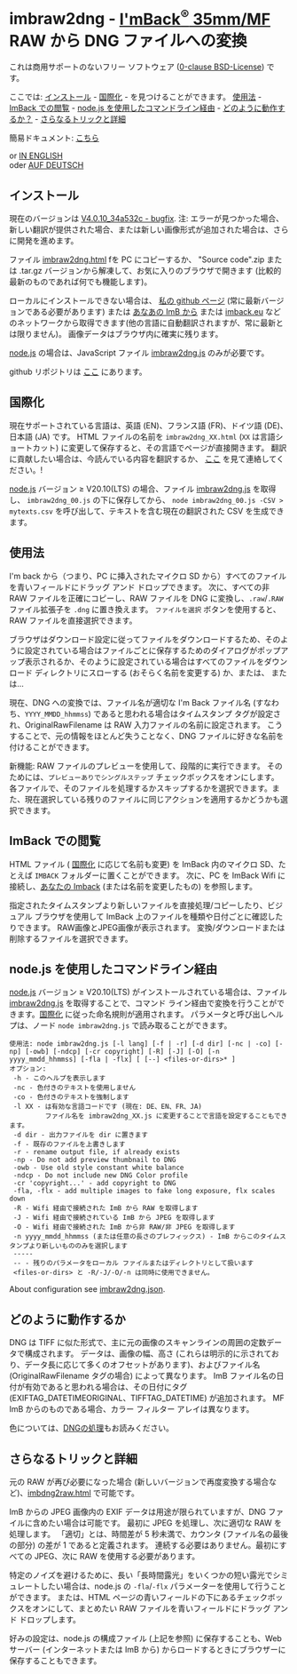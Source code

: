 <!-- SPDX-License-Identifier: 0BSD -->
# imbraw2dng - [I'mBack<sup>&reg;</sup>&nbsp;35mm/MF](https://imback.eu) RAW から DNG ファイルへの変換

これは商用サポートのないフリー ソフトウェア ([0-clause BSD-License](LICENSE.txt)) です。

ここでは: [インストール](#インストール) - [国際化](#国際化) - を見つけることができます。
[使用法](#使用法) - [ImBack での閲覧](#imback-での閲覧) - [node.js を使用したコマンドライン経由](#nodejs-を使用したコマンドライン経由) - [どのように動作するか？](#どのように動作するか) - [さらなるトリックと詳細](#さらなるトリックと詳細)

簡易ドキュメント: [こちら](https://shyrodgau.github.io/imbraw2dng/README_ja)

or [IN ENGLISH](https://shyrodgau.github.io/imbraw2dng/moredoc)  
oder [AUF DEUTSCH](https://shyrodgau.github.io/imbraw2dng/moredoc_de)

## インストール

現在のバージョンは [V4.0.10_34a532c - bugfix](https://github.com/shyrodgau/imbraw2dng/releases/tag/V4.0.10_34a532c).
注: エラーが見つかった場合、新しい翻訳が提供された場合、または新しい画像形式が追加された場合は、さらに開発を進めます。

ファイル [imbraw2dng.html](https://github.com/shyrodgau/imbraw2dng/raw/master/imbraw2dng.html) fを PC にコピーするか、 
"Source code".zip または .tar.gz バージョンから解凍して、お気に入りのブラウザで開きます (比較的最新のものであれば何でも機能します)。

ローカルにインストールできない場合は、 [私の github ページ](https://shyrodgau.github.io/imbraw2dng/imbraw2dng.html) 
(常に最新バージョンである必要があります) または [あなあの ImB から](#ImBack-での閲覧) または [imback.eu](https://imback.eu/home/im-back-raw-dng-converter-ib35/) 
などのネットワークから取得できます(他の言語に自動翻訳されますが、常に最新とは限りません)。 画像データはブラウザ内に確実に残ります。


[node.js](#command-line-using-nodejs) の場合は、JavaScript ファイル [imbraw2dng.js](https://github.com/shyrodgau/imbraw2dng/raw/master/imbraw2dng.js) のみが必要です。

github リポジトリは [ここ](https://github.com/shyrodgau/imbraw2dng) にあります。

## 国際化

現在サポートされている言語は、英語 (EN)、フランス語 (FR)、ドイツ語 (DE)、日本語 (JA) です。 HTML ファイルの名前を `imbraw2dng_XX.html` (`XX` 
は言語ショートカット) に変更して保存すると、その言語でページが直接開きます。 翻訳に貢献したい場合は、今読んでいる内容を翻訳するか、
[ここ](https://shyrodgau.github.io/imbraw2dng/translations.xls) を見て連絡してください。!

[node.js](https://nodejs.org) バージョン &ge; V20.10(LTS) の場合、ファイル [imbraw2dng.js](https://github.com/shyrodgau/imbraw2dng/raw/master/imbraw2dng.js) を取得し、
`imbraw2dng_00.js` の下に保存してから、 `node imbraw2dng_00.js -CSV > mytexts.csv` を呼び出して、テキストを含む現在の翻訳された CSV を生成できます。


## 使用法

I'm back から（つまり、PC に挿入されたマイクロ SD から）すべてのファイルを青いフィールドにドラッグ アンド ドロップできます。 次に、すべての非 RAW ファイルを正確にコピーし、RAW ファイルを DNG に変換し、`.raw`/`.RAW` ファイル拡張子を `.dng` に置き換えます。 `ファイルを選択` ボタンを使用すると、RAW ファイルを直接選択できます。

ブラウザはダウンロード設定に従ってファイルをダウンロードするため、そのように設定されている場合はファイルごとに保存するためのダイアログがポップアップ表示されるか、そのように設定されている場合はすべてのファイルをダウンロード ディレクトリにスローする (おそらく名前を変更する) か、または、 または...

現在、DNG への変換では、ファイル名が適切な I'm Back ファイル名 (すなわち、`YYYY_MMDD_hhmmss`) であると思われる場合はタイムスタンプ タグが設定され、OriginalRawFilename は RAW 入力ファイルの名前に設定されます。 こうすることで、元の情報をほとんど失うことなく、DNG ファイルに好きな名前を付けることができます。

新機能: RAW ファイルのプレビューを使用して、段階的に実行できます。 そのためには、`プレビューありでシングルステップ` チェックボックスをオンにします。 各ファイルで、そのファイルを処理するかスキップするかを選択できます。また、現在選択している残りのファイルに同じアクションを適用するかどうかも選択できます。

## ImBack での閲覧

HTML ファイル ( [国際化](#国際化) に応じて名前も変更) を ImBack 内のマイクロ SD、たとえば `IMBACK` フォルダーに置くことができます。 次に、PC を ImBack Wifi に接続し、[あなたの Imback](http://192.168.1.254/IMBACK/imbraw2dng.html) (または名前を変更したもの) を参照します。

指定されたタイムスタンプより新しいファイルを直接処理/コピーしたり、ビジュアル ブラウザを使用して ImBack 上のファイルを種類や日付ごとに確認したりできます。 RAW画像とJPEG画像が表示されます。 変換/ダウンロードまたは削除するファイルを選択できます。

## node.js を使用したコマンドライン経由

[node.js](https://nodejs.org) バージョン &ge; V20.10(LTS) がインストールされている場合は、ファイル 
[imbraw2dng.js](https://github.com/shyrodgau/imbraw2dng/raw/master/imbraw2dng.js) を取得することで、コマンド ライン経由で変換を行うことができます。[国際化](#internationalization) に従った命名規則が適用されます。
パラメータと呼び出しヘルプは、ノード `node imbraw2dng.js` で読み取ることができます。
```
使用法: node imbraw2dng.js [-l lang] [-f | -r] [-d dir] [-nc | -co] [-np] [-owb] [-ndcp] [-cr copyright] [-R] [-J] [-O] [-n yyyy_mmdd_hhmmss] [-fla | -flx] [ [--] <files-or-dirs>* ]
オプション:
 -h - このヘルプを表示します
 -nc - 色付きのテキストを使用しません
 -co - 色付きのテキストを強制します
 -l XX - は有効な言語コードです (現在: DE、EN、FR、JA)
         ファイル名を imbraw2dng_XX.js に変更することで言語を設定することもできます。
 -d dir - 出力ファイルを dir に置きます
 -f - 既存のファイルを上書きします
 -r - rename output file, if already exists
 -np - Do not add preview thumbnail to DNG
 -owb - Use old style constant white balance
 -ndcp - Do not include new DNG Color profile
 -cr 'copyright...' - add copyright to DNG
 -fla, -flx - add multiple images to fake long exposure, flx scales down
 -R - Wifi 経由で接続された ImB から RAW を取得します
 -J - Wifi 経由で接続されている ImB から JPEG を取得します
 -O - Wifi 経由で接続された ImB から非 RAW/非 JPEG を取得します
 -n yyyy_mmdd_hhmmss (または任意の長さのプレフィックス) - ImB からこのタイムスタンプより新しいもののみを選択します
 -----
 -- - 残りのパラメータをローカル ファイルまたはディレクトリとして扱います
 <files-or-dirs> と -R/-J/-O/-n は同時に使用できません。
```

About configuration see [imbraw2dng.json](imbraw2dng.json).

## どのように動作するか

DNG は TIFF に似た形式で、主に元の画像のスキャンラインの周囲の定数データで構成されます。 データは、画像の幅、高さ 
(これらは明示的に示されており、データ長に応じて多くのオフセットがあります)、およびファイル名 (OriginalRawFilename タグの場合) によって異なります。 ImB 
ファイル名の日付が有効であると思われる場合は、その日付にタグ (EXIFTAG_DATETIMEORIGINAL、TIFFTAG_DATETIME) が追加されます。 MF ImB からのものである場合、カラー フィルター アレイは異なります。

色については、[DNGの処理](README_ja#DNG-の処理)もお読みください。


## さらなるトリックと詳細

元の RAW が再び必要になった場合 (新しいバージョンで再度変換する場合など)、[imbdng2raw.html](https://shyrodgau.github.io/imbraw2dng/imbdng2raw.html) で可能です。

ImB からの JPEG 画像内の EXIF データは用途が限られていますが、DNG ファイルに含めたい場合は可能です。 最初に JPEG を処理し、次に適切な RAW を処理します。
「適切」とは、時間差が 5 秒未満で、カウンタ (ファイル名の最後の部分) の差が 1 であると定義されます。 連続する必要はありません。最初にすべての JPEG、次に RAW を使用する必要があります。

特定のノイズを避けるために、長い「長時間露光」をいくつかの短い露光でシミュレートしたい場合は、node.js の `-fla`/`-flx` パラメーターを使用して行うことができます。
または、HTML ページの青いフィールドの下にあるチェックボックスをオンにして、まとめたい RAW ファイルを青いフィールドにドラッグ アンド ドロップします。

好みの設定は、node.js の構成ファイル (上記を参照) に保存することも、Web サーバー (インターネットまたは ImB から) からロードするときにブラウザーに保存することもできます。
